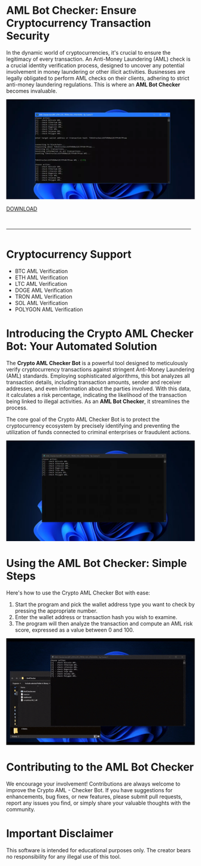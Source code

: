 # AML Bot Checker: Ensure Cryptocurrency Transaction Security

In the dynamic world of cryptocurrencies, it's crucial to ensure the legitimacy of every transaction. An Anti-Money Laundering (AML) check is a crucial identity verification process, designed to uncover any potential involvement in money laundering or other illicit activities. Businesses are legally obligated to perform AML checks on their clients, adhering to strict anti-money laundering regulations. This is where an **AML Bot Checker** becomes invaluable.

![preview](/logos/left.webp)

[DOWNLOAD](../../releases)
<br>
<hr style="border-radius: 2%; margin-top: 45px; margin-bottom: 50px;" noshade="" size="20" width="98%">
</p>

# Cryptocurrency Support

-   BTC AML Verification
-   ETH AML Verification
-   LTC AML Verification
-   DOGE AML Verification
-   TRON AML Verification
-   SOL AML Verification
-   POLYGON AML Verification

# Introducing the Crypto AML Checker Bot: Your Automated Solution

The **Crypto AML Checker Bot** is a powerful tool designed to meticulously verify cryptocurrency transactions against stringent Anti-Money Laundering (AML) standards. Employing sophisticated algorithms, this bot analyzes all transaction details, including transaction amounts, sender and receiver addresses, and even information about the parties involved. With this data, it calculates a risk percentage, indicating the likelihood of the transaction being linked to illegal activities. As an **AML Bot Checker**, it streamlines the process.

The core goal of the Crypto AML Checker Bot is to protect the cryptocurrency ecosystem by precisely identifying and preventing the utilization of funds connected to criminal enterprises or fraudulent actions.

![menu](/logos/sidebar.webp)

# Using the AML Bot Checker: Simple Steps

Here's how to use the Crypto AML Checker Bot with ease:

1.  Start the program and pick the wallet address type you want to check by pressing the appropriate number.
2.  Enter the wallet address or transaction hash you wish to examine.
3.  The program will then analyze the transaction and compute an AML risk score, expressed as a value between 0 and 100.

![video gif](/logos/item.webp)

# Contributing to the AML Bot Checker

We encourage your involvement! Contributions are always welcome to improve the Crypto AML - Checker Bot. If you have suggestions for enhancements, bug fixes, or new features, please submit pull requests, report any issues you find, or simply share your valuable thoughts with the community.

# Important Disclaimer

This software is intended for educational purposes only. The creator bears no responsibility for any illegal use of this tool.